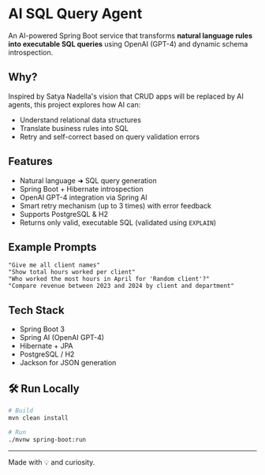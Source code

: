 # AI SQL Query Agent 

An AI-powered Spring Boot service that transforms **natural language rules into executable SQL queries** using OpenAI (GPT-4) and dynamic schema introspection.

## Why?

Inspired by Satya Nadella's vision that CRUD apps will be replaced by AI agents, this project explores how AI can:
- Understand relational data structures
- Translate business rules into SQL
- Retry and self-correct based on query validation errors

## Features

- Natural language ➜ SQL query generation
- Spring Boot + Hibernate introspection
- OpenAI GPT-4 integration via Spring AI
- Smart retry mechanism (up to 3 times) with error feedback
- Supports PostgreSQL & H2
- Returns only valid, executable SQL (validated using `EXPLAIN`)

## Example Prompts

```
"Give me all client names"
"Show total hours worked per client"
"Who worked the most hours in April for 'Random client'?"
"Compare revenue between 2023 and 2024 by client and department"
```

## Tech Stack

- Spring Boot 3
- Spring AI (OpenAI GPT-4)
- Hibernate + JPA
- PostgreSQL / H2
- Jackson for JSON generation

## 🛠️ Run Locally

```bash
# Build
mvn clean install

# Run
./mvnw spring-boot:run
```
---

Made with 💡 and curiosity.
